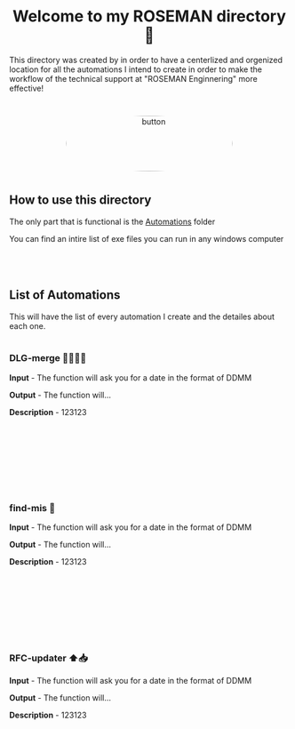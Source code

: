 <h1 align="center">Welcome to my ROSEMAN directory 👋</h1>
This directory was created by in order to have a centerlized and orgenized location for all the automations I intend to create in order to make the workflow of the technical support at "ROSEMAN Enginnering" more effective! <br><br>
<p align="center">
  <a href="https://www.roseman.tech/">
    <img src="https://media.licdn.com/dms/image/C4E1BAQFJIo2QCTY_Sw/company-background_10000/0/1595165863888/roseman_engineering_cover?e=2147483647&v=beta&t=VffMSm77VKWzF46rZb_urH5Okf1McHxVT-b5RF2Xag0" alt="button" style="width:300px; height:100px; border-radius:50%; padding:10px;"/>
  </a>
</p>

## How to use this directory
The only part that is functional is the [Automations](https://github.com/TalsCodingArea/ROSEMAN/tree/main/Automation) folder

You can find an intire list of exe files you can run in any windows computer
<br><br>
<br><br>


## List of Automations

This will have the list of every automation I create and the detailes about each one.
<br><br>

### DLG-merge 🤲🏻🙏🏻
**Input** - The function will ask you for a date in the format of DDMM

**Output** - The function will...

**Description** - 123123

<br><br>
---
<br><br>

### find-mis 🧐
**Input** - The function will ask you for a date in the format of DDMM

**Output** - The function will...

**Description** - 123123

<br><br>
---
<br><br>

### RFC-updater ⬆️📥
**Input** - The function will ask you for a date in the format of DDMM

**Output** - The function will...

**Description** - 123123

